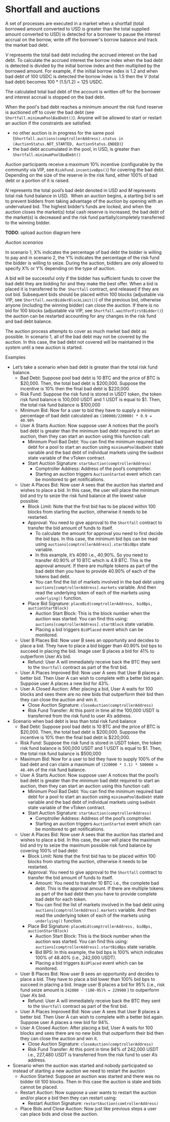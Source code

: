 # Shortfall and auctions

A set of processes are executed in a market when a shortfall (total borrowed amount converted to USD is greater than the total supplied amount converted to USD) is detected for a borrower to pause the interest accrual on the borrow, write off the borrower's borrow balance and track the market bad debt.

*V* represents the total bad debt including the accrued interest on the bad debt. To calculate the accrued interest the borrow index when the bad debt is detected is divided by the initial borrow index and then multiplied by the borrowed amount. For example, if the initial borrow index is 1.2 and when bad debt of 100 USDC is detected the borrow index is 1.5 then the *V* (total bad debt) becomes 100 * (1.5/1.2) = 125 USDC.

The calculated total bad debt of the account is written off for the borrower and interest accrual is stopped on the bad debt.

When the pool's bad debt reaches a minimum amount the risk fund reserve is auctioned off to cover the bad debt (see `Shortfall.minimumPoolBadDebt()`). Anyone will be allowed to start or restart an auction if the constraints are satisfied:

- no other auction is in progress for the same pool (`Shortfall.auctions(comptrollerAddress).status in (AuctionStatus.NOT_STARTED, AuctionStatus.ENDED)`)
- the bad debt accumulated in the pool, in USD, is greater than `Shortfall.minimumPoolBadDebt()`

Auction participants receive a maximum 10% incentive (configurable by the community via VIP, see `RiskFund.incentiveBps()`) for covering the bad debt. Depending on the size of the reserve in the risk fund, either 100% of bad debt or a portion of it is raised.

*N* represents the total pool’s bad debt denoted in USD and *M* represents total risk fund balance in USD.  When an auction begins, a starting bid is set to prevent bidders from taking advantage of the auction by opening with an undervalued bid. The highest bidder’s funds are locked, and when the auction closes the market(s) total cash reserve is increased, the bad debt of the market(s) is decreased and the risk fund partially/completely transferred to the winning bidder.

**TODO**: upload auction diagram here

*Auction scenarios*

In scenario 1, X% indicates the percentage of bad debt the bidder is willing to pay and in scenario 2, the Y% indicates the percentage of the risk fund the bidder is willing to seize. During the auction, bidders are only allowed to specify X% or Y% depending on the type of auction.

A bid will be successful only if the bidder has sufficient funds to cover the bad debt they are bidding for and they make the best offer. When a bid is placed it is transferred to the  `Shortfall` contract, and released if they are out bid. Subsequent bids should be placed within 100 blocks (adjustable via VIP, see `Shortfall.nextBidderBlockLimit()`) of the previous bid, otherwise anyone (including the winning bidder) can close the auction. If there is no bid for 100 blocks (adjustable via VIP, see `Shortfall.waitForFirstBidder()`) the auction can be restarted accounting for any changes in the risk fund and bad debt balance.

The auction process attempts to cover as much market bad debt as possible. In scenario 1, all of the bad debt may not be covered by the auction. In this case, the bad debt not covered will be maintained in the system until a new auction is started.

Examples

- Let’s take a scenario when bad debt is greater than the total risk fund balance.
    - Bad Debt: Suppose pool bad debt is 10 BTC and the price of BTC is $20,000. Then, the total bad debt is $200,000. Suppose the incentive is 10% then the final bad debt is $220,000.
    - Risk Fund: Suppose the risk fund is stored in USDT token, the token risk fund balance is 100,000 USDT and 1 USDT is equal to $1. Then, the total risk fund balance is $100,000
    - Minimum Bid: Now for a user to bid they have to supply a minimum percentage of bad debt calculated as `(100000/220000) * 0.9 = 40.90%`
    - User A Starts Auction: Now suppose user A notices that the pool’s bad debt is greater than the minimum bad debt required to start an auction, then they can start an auction using this function call:
        - Minimum Pool Bad Debt: You can find the minimum required bad debt for a pool to start an auction using `minimumPoolBadDebt` state variable and the bad debt of individual markets using the `badDebt` state variable of the vToken contract.
        - Start Auction Signature: `startAuction(comptrollerAddress)`
            - Comptroller Address: Address of the pool’s comptroller.
            - Starting an auction triggers `AuctionStarted` event which can be monitored to get notifications.
    - User A Places Bid: Now user A sees that the auction has started and wishes to place a bid. In this case, the user will place the minimum bid and try to seize the risk fund balance at the lowest value possible:
        - Block Limit: Note that the first bid has to be placed within 100 blocks from starting the auction, otherwise it needs to be restarted.
        - Approval: You need to give approval to the `Shortfall` contract to transfer the bid amount of funds to itself.
            - To calculate the amount for approval you need to first decide the bid bps. In this case, the minimum bid bps can be read using `auctions[comptrollerAddress].startBidBps` state variable.
            - In this example, it’s 4090 i.e., 40.90%. So you need to transfer 40.90% of 10 BTC which is 4.9 BTC. This is the approval amount. If there are multiple tokens as part of the bad debt then you have to provide 40.90% of each of the tokens bad debt.
            - You can find the list of markets involved in the bad debt using `auctions[comptrollerAddress].markets` variable. And then read the underlying token of each of the markets using `underlying()` function.
        - Place Bid Signature: `placeBid(comptrollerAddress, bidBps, auctionStartBlock)`
            - Auction Start Block: This is the block number when the auction was started. You can find this using: `auctions[comptrollerAddress].startBlock` state variable.
            - Placing a bid triggers `BidPlaced` event which can be monitored.
    - User B Places Bid: Now user B sees an opportunity and decides to place a bid. They have to place a bid bigger than 40.90% bid bps to succeed in placing the bid. Image user B places a bid for 41% to outperform User A’s bid.
        - Refund: User A will immediately receive back the BTC they sent to the `Shortfall` contract as part of the first bid.
    - User A Places Improved Bid: Now user A sees that User B places a better bid. Then User A can wish to complete with a better bid again. Suppose user A places a new bid for 43%.
    - User A Closed Auction: After placing a bid, User A waits for 100 blocks and sees there are no new bids that outperform their bid then they can close the auction and win it.
        - Close Auction Signature: `closeAuction(comptrollerAddress)`
        - Risk Fund Transfer: At this point in time all the 100,000 USDT is transferred from the risk fund to user A’s address.
- Scenario when bad debt is less than total risk fund balance
    - Bad Debt:  Suppose pool bad debt is 10 BTC and the price of BTC is $20,000. Then, the total bad debt is $200,000. Suppose the incentive is 10% then the final bad debt is $220,000.
    - Risk Fund: Suppose the risk fund is stored in USDT token, the token risk fund balance is 500,000 USDT and 1 USDT is equal to $1. Then, the total risk fund balance is $500,000
    - Maximum Bid: Now for a user to bid they have to supply 100% of the bad debt and can claim a maximum of `(220000 * 1.1) * 500000 = 48.40%`  of the risk fund balance.
    - User A Starts Auction: Now suppose user A notices that the pool’s bad debt is greater than the minimum bad debt required to start an auction, then they can start an auction using this function call:
        - Minimum Pool Bad Debt: You can find the minimum required bad debt for a pool to start an auction using `minimumPoolBadDebt` state variable and the bad debt of individual markets using `badDebt` state variable of the vToken contract.
        - Start Auction Signature: `startAuction(comptrollerAddress)`
            - Comptroller Address: Address of the pool’s comptroller.
            - Starting an auction triggers `AuctionStarted` event which can be monitored to get notifications.
    - User A Places Bid: Now user A sees that the auction has started and wishes to place a bid. In this case, the user will place the maximum bid and try to seize the maximum possible risk fund balance by covering 100% of bad debt:
        - Block Limit: Note that the first bid has to be placed within 100 blocks from starting the auction, otherwise it needs to be restarted.
        - Approval: You need to give approval to the `Shortfall` contract to transfer the bid amount of funds to itself.
            - Amount: You need to transfer 10 BTC i.e., the complete bad debt. This is the approval amount. If there are multiple tokens as part of the bad debt then you have to provide complete bad debt for each token.
            - You can find the list of markets involved in the bad debt using `auctions[comptrollerAddress].markets` variable. And then read the underlying token of each of the markets using `underlying()` function.
        - Place Bid Signature: `placeBid(comptrollerAddress, bidBps, auctionStartBlock)`
            - Auction Start Block: This is the block number when the auction was started. You can find this using: `auctions[comptrollerAddress].startBidBps`  state variable.
            - Bid BPS: In this example, the bid bps is 100% which indicates 100% of 48.40% (i.e., 242,000 USDT).
            - Placing a bid triggers `BidPlaced` event which can be monitored.
    - User B Places Bid: Now user B sees an opportunity and decides to place a bid. They have to place a bid lower than 100% bid bps to succeed in placing a bid. Image user B places a bid for 95% (i.e., risk fund seize amount is `242000 - (100-95)% = 229900` ) to outperform User A’s bid.
        - Refund: User A will immediately receive back the BTC they sent to the `Shortfall` contract as part of the first bid.
    - User A Places Improved Bid: Now user A sees that User B places a better bid. Then User A can wish to complete with a better bid again. Suppose user A places a new bid for 94%.
    - User A Closed Auction: After placing a bid, User A waits for 100 blocks and sees there are no new bids that outperform their bid then they can close the auction and win it.
        - Close Auction Signature: `closeAuction(comptrollerAddress)`
        - Risk Fund Transfer: At this point in time 94% of 242,000 USDT i.e., 227,480 USDT is transferred from the risk fund to user A’s address.
- Scenario when the auction was started and nobody participated so instead of starting a new auction we need to restart the auction
    - Auction Started: Suppose an auction was started and there was no bidder till 100 blocks. Then in this case the auction is stale and bids cannot be placed.
    - Restart Auction: Now suppose a user wants to restart the auction and/or place a bid then they can restart using:
        - Restart Auction Signature: `restartAuction(comtrollerAddress)`
    - Place Bids and Close Auction: Now just like previous steps a user can place bids and close the auction.